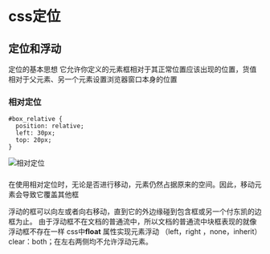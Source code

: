 # css定位

## 定位和浮动

定位的基本思想  它允许你定义的元素框相对于其正常位置应该出现的位置，货值相对于父元素、另一个元素设置浏览器窗口本身的位置   

### 相对定位
```
#box_relative {
  position: relative;
  left: 30px;
  top: 20px;
}
```

![相对定位](http://www.w3school.com.cn/i/ct_css_positioning_relative_example.gif)

###

在使用相对定位时，无论是否进行移动，元素仍然占据原来的空间。因此，移动元素会导致它覆盖其他框

浮动的框可以向左或者向右移动，直到它的外边缘碰到包含框或另一个付东凯的边框为止。 由于浮动框不在文档的普通流中，所以文档的普通流中块框表现的就像浮动框不存在一样
css中**float** 属性实现元素浮动 （left，right ，none，inherit）
clear：both；在左右两侧均不允许浮动元素。


